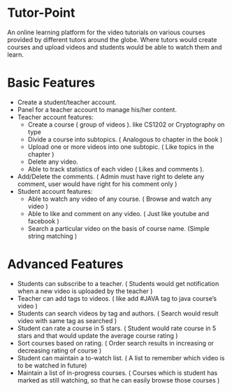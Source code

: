 # Tutor-Point
An online learning platform for the video tutorials on various courses provided by different tutors around the globe. Where tutors would create courses and upload videos and students would be able to watch them and learn.

# Basic Features
<UL>
   <LI> Create a student/teacher account. </LI>
   <LI> Panel for a teacher account to manage his/her content. </LI>
   <LI> Teacher account features:
<UL>
   <LI> Create a course ( group of videos ). like CS1202 or Cryptography on type </LI>
   <LI> Divide a course into subtopics. ( Analogous to chapter in the book ) </LI>
   <LI> Upload one or more videos into one subtopic. ( Like topics in the chapter ) </LI>
   <LI> Delete any video. </LI>
   <LI> Able to track statistics of each video ( Likes and comments ). </LI> </UL> </LI>
<LI> Add/Delete the comments. ( Admin must have right to delete any comment, user would have right for his comment only ) </LI>
<LI> Student account features:
  <UL>
     <LI> Able to watch any video of any course. ( Browse and watch any video ) </LI>
     <LI> Able to like and comment on any video. ( Just like youtube and facebook ) </LI>
     <LI> Search a particular video on the basis of course name. (Simple string matching ) </LI>
   </UL> </LI>
</UL>
<H1> Advanced Features </H1>
<UL>
<LI> Students can subscribe to a teacher. ( Students would get notification when a new video is uploaded by the teacher ) </LI>
   <LI> Teacher can add tags to videos. ( like add #JAVA tag to java course’s video ) </LI>
<LI> Students can search videos by tag and authors. ( Search would result video with same tag as searched ) </LI>
<LI> Student can rate a course in 5 stars. ( Student would rate course in 5 stars and that would update the average course rating ) </LI>
<LI> Sort courses based on rating. ( Order search results in increasing or decreasing rating of course ) </LI>
<LI> Student can maintain a to-watch list. ( A list to remember which video is to be watched in future) </LI>
<LI> Maintain a list of in-progress courses. ( Courses which is student has marked as still watching, so that he can easily browse those courses ) </LI>
</UL>
